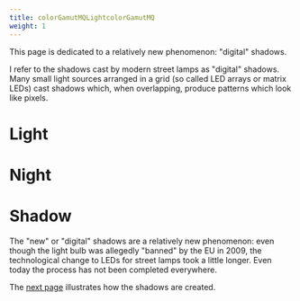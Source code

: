 ```yaml
---
title: colorGamutMQLightcolorGamutMQ
weight: 1
---
```


This page is dedicated to a relatively new phenomenon: "digital" shadows.

I refer to the shadows cast by modern street lamps as "digital" shadows. Many small light sources arranged in a grid (so called LED arrays or matrix LEDs) cast shadows which, when overlapping, produce patterns which look like pixels.

# Light


# Night


# Shadow

The "new" or "digital" shadows are a relatively new phenomenon: even though the light bulb was allegedly "banned" by the EU in 2009, the technological change to LEDs for street lamps took a little longer. Even today the process has not been completed everywhere.

The [next page](#phenomenon) illustrates how the shadows are created.
